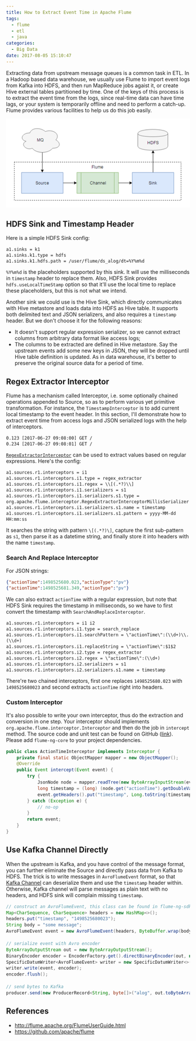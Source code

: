 ```yaml
---
title: How to Extract Event Time in Apache Flume
tags:
  - flume
  - etl
  - java
categories:
  - Big Data
date: 2017-08-05 15:10:47
---
```



Extracting data from upstream message queues is a common task in ETL. In a Hadoop based data warehouse, we usually use Flume to import event logs from Kafka into HDFS, and then run MapReduce jobs agaist it, or create Hive external tables partitioned by time. One of the keys of this process is to extract the event time from the logs, since real-time data can have time lags, or your system is temporarily offline and need to perform a catch-up. Flume provides various facilities to help us do this job easily.

![Apache Flume](/images/flume.png)

## HDFS Sink and Timestamp Header

Here is a simple HDFS Sink config:

```properties
a1.sinks = k1
a1.sinks.k1.type = hdfs
a1.sinks.k1.hdfs.path = /user/flume/ds_alog/dt=%Y%m%d
```

`%Y%m%d` is the placeholders supported by this sink. It will use the milliseconds in `timestamp` header to replace them. Also, HDFS Sink provides `hdfs.useLocalTimeStamp` option so that it'll use the local time to replace these placeholders, but this is not what we intend.

Another sink we could use is the Hive Sink, which directly communicates with Hive metastore and loads data into HDFS as Hive table. It supports both delimited text and JSON serializers, and also requires a `timestamp` header. But we don't choose it for the following reasons:

* It doesn't support regular expression serializer, so we cannot extract columns from arbitrary data format like access logs;
* The columns to be extracted are defined in Hive metastore. Say the upstream events add some new keys in JSON, they will be dropped until Hive table definition is updated. As in data warehouse, it's better to preserve the original source data for a period of time.

<!-- more -->

## Regex Extractor Interceptor

Flume has a mechanism called Interceptor, i.e. some optionally chained operations appended to Source, so as to perform various yet primitive transformation. For instance, the `TimestampInterceptor` is to add current local timestamp to the event header. In this section, I'll demonstrate how to extract event time from access logs and JSON serialized logs with the help of interceptors.

```text
0.123 [2017-06-27 09:08:00] GET /
0.234 [2017-06-27 09:08:01] GET /
```

[`RegexExtractorInterceptor`][1] can be used to extract values based on regular expressions. Here's the config:

```properties
a1.sources.r1.interceptors = i1
a1.sources.r1.interceptors.i1.type = regex_extractor
a1.sources.r1.interceptors.i1.regex = \\[(.*?)\\]
a1.sources.r1.interceptors.i1.serializers = s1
a1.sources.r1.interceptors.i1.serializers.s1.type = org.apache.flume.interceptor.RegexExtractorInterceptorMillisSerializer
a1.sources.r1.interceptors.i1.serializers.s1.name = timestamp
a1.sources.r1.interceptors.i1.serializers.s1.pattern = yyyy-MM-dd HH:mm:ss
```

It searches the string with pattern `\[(.*?)\]`, capture the first sub-pattern as `s1`, then parse it as a datetime string, and finally store it into headers with the name `timestamp`.

### Search And Replace Interceptor

For JSON strings:

```json
{"actionTime":1498525680.023,"actionType":"pv"}
{"actionTime":1498525681.349,"actionType":"pv"}
```

We can also extract `actionTime` with a regular expression, but note that HDFS Sink requires the timestamp in milliseconds, so we have to first convert the timestamp with `SearchAndReplaceInterceptor`.

```properties
a1.sources.r1.interceptors = i1 i2
a1.sources.r1.interceptors.i1.type = search_replace
a1.sources.r1.interceptors.i1.searchPattern = \"actionTime\":(\\d+)\\.(\\d+)
a1.sources.r1.interceptors.i1.replaceString = \"actionTime\":$1$2
a1.sources.r1.interceptors.i2.type = regex_extractor
a1.sources.r1.interceptors.i2.regex = \"actionTime\":(\\d+)
a1.sources.r1.interceptors.i2.serializers = s1
a1.sources.r1.interceptors.i2.serializers.s1.name = timestamp
```

There're two chained interceptors, first one replaces `1498525680.023` with `1498525680023` and second extracts `actionTime` right into headers.

### Custom Interceptor

It's also possible to write your own interceptor, thus do the extraction and conversion in one step. Your interceptor should implements `org.apache.flume.interceptor.Interceptor` and then do the job in `intercept` method. The source code and unit test can be found on GitHub ([link][3]). Please add `flume-ng-core` to your project dependencies.

```java
public class ActionTimeInterceptor implements Interceptor {
    private final static ObjectMapper mapper = new ObjectMapper();
    @Override
    public Event intercept(Event event) {
        try {
            JsonNode node = mapper.readTree(new ByteArrayInputStream(event.getBody()));
            long timestamp = (long) (node.get("actionTime").getDoubleValue() * 1000);
            event.getHeaders().put("timestamp", Long.toString(timestamp));
        } catch (Exception e) {
            // no-op
        }
        return event;
    }
}
```

## Use Kafka Channel Directly

When the upstream is Kafka, and you have control of the message format, you can further eliminate the Source and directly pass data from Kafka to HDFS. The trick is to write messages in `AvroFlumeEvent` format, so that [Kafka Channel][4] can deserialize them and use the `timestamp` header within. Otherwise, Kafka channel will parse messages as plain text with no headers, and HDFS sink will complain missing `timestamp`.

```java
// construct an AvroFlumeEvent, this class can be found in flume-ng-sdk artifact
Map<CharSequence, CharSequence> headers = new HashMap<>();
headers.put("timestamp", "1498525680023");
String body = "some message";
AvroFlumeEvent event = new AvroFlumeEvent(headers, ByteBuffer.wrap(body.getBytes()));

// serialize event with Avro encoder
ByteArrayOutputStream out = new ByteArrayOutputStream();
BinaryEncoder encoder = EncoderFactory.get().directBinaryEncoder(out, null);
SpecificDatumWriter<AvroFlumeEvent> writer = new SpecificDatumWriter<>(AvroFlumeEvent.class);
writer.write(event, encoder);
encoder.flush();

// send bytes to Kafka
producer.send(new ProducerRecord<String, byte[]>("alog", out.toByteArray()));
```

## References

* http://flume.apache.org/FlumeUserGuide.html
* https://github.com/apache/flume

[1]: http://flume.apache.org/FlumeUserGuide.html#regex-extractor-interceptor
[2]: http://flume.apache.org/FlumeUserGuide.html#search-and-replace-interceptor
[3]: https://github.com/jizhang/java-blog-demo/blob/blog-flume/flume/src/main/java/com/shzhangji/demo/flume/ActionTimeInterceptor.java
[4]: http://flume.apache.org/FlumeUserGuide.html#kafka-channel
